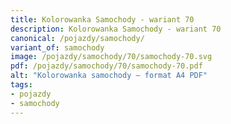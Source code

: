 ```yaml
---
title: Kolorowanka Samochody - wariant 70
description: Kolorowanka Samochody - wariant 70
canonical: /pojazdy/samochody/
variant_of: samochody
image: /pojazdy/samochody/70/samochody-70.svg
pdf: /pojazdy/samochody/70/samochody-70.pdf
alt: "Kolorowanka samochody – format A4 PDF"
tags:
- pojazdy
- samochody
---
```


